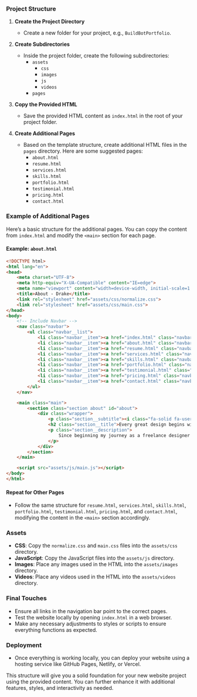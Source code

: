 ### Project Structure

1. **Create the Project Directory**
   - Create a new folder for your project, e.g., `BuildBotPortfolio`.

2. **Create Subdirectories**
   - Inside the project folder, create the following subdirectories:
     - `assets`
       - `css`
       - `images`
       - `js`
       - `videos`
     - `pages`

3. **Copy the Provided HTML**
   - Save the provided HTML content as `index.html` in the root of your project folder.

4. **Create Additional Pages**
   - Based on the template structure, create additional HTML files in the `pages` directory. Here are some suggested pages:
     - `about.html`
     - `resume.html`
     - `services.html`
     - `skills.html`
     - `portfolio.html`
     - `testimonial.html`
     - `pricing.html`
     - `contact.html`

### Example of Additional Pages

Here’s a basic structure for the additional pages. You can copy the content from `index.html` and modify the `<main>` section for each page.

#### Example: `about.html`

```html
<!DOCTYPE html>
<html lang="en">
<head>
    <meta charset="UTF-8">
    <meta http-equiv="X-UA-Compatible" content="IE=edge">
    <meta name="viewport" content="width=device-width, initial-scale=1.0">
    <title>About - Drake</title>
    <link rel="stylesheet" href="assets/css/normalize.css">
    <link rel="stylesheet" href="assets/css/main.css">
</head>
<body>
    <!-- Include Navbar -->
    <nav class="navbar">
        <ul class="navbar__list">
            <li class="navbar__item"><a href="index.html" class="navbar__link">Home</a></li>
            <li class="navbar__item"><a href="about.html" class="navbar__link active">About</a></li>
            <li class="navbar__item"><a href="resume.html" class="navbar__link">Resume</a></li>
            <li class="navbar__item"><a href="services.html" class="navbar__link">Services</a></li>
            <li class="navbar__item"><a href="skills.html" class="navbar__link">Skills</a></li>
            <li class="navbar__item"><a href="portfolio.html" class="navbar__link">Portfolio</a></li>
            <li class="navbar__item"><a href="testimonial.html" class="navbar__link">Testimonial</a></li>
            <li class="navbar__item"><a href="pricing.html" class="navbar__link">Pricing</a></li>
            <li class="navbar__item"><a href="contact.html" class="navbar__link">Contact</a></li>
        </ul>
    </nav>

    <main class="main">
        <section class="section about" id="about">
            <div class="wrapper">
                <p class="section__subtitle"><i class="fa-solid fa-user fa-fw icon"></i> About</p>
                <h2 class="section__title">Every great design begins with an even <span>better story</span></h2>
                <p class="section__description">
                    Since beginning my journey as a freelance designer nearly 8 years ago, I've done remote work for agencies, consulted for startups, and collaborated with talented people to create digital products for both business and consumer use. I'm quietly confident, naturally curious, and perpetually working on improving my chops one design problem at a time.
                </p>
            </div>
        </section>
    </main>

    <script src="assets/js/main.js"></script>
</body>
</html>
```

#### Repeat for Other Pages
- Follow the same structure for `resume.html`, `services.html`, `skills.html`, `portfolio.html`, `testimonial.html`, `pricing.html`, and `contact.html`, modifying the content in the `<main>` section accordingly.

### Assets
- **CSS**: Copy the `normalize.css` and `main.css` files into the `assets/css` directory.
- **JavaScript**: Copy the JavaScript files into the `assets/js` directory.
- **Images**: Place any images used in the HTML into the `assets/images` directory.
- **Videos**: Place any videos used in the HTML into the `assets/videos` directory.

### Final Touches
- Ensure all links in the navigation bar point to the correct pages.
- Test the website locally by opening `index.html` in a web browser.
- Make any necessary adjustments to styles or scripts to ensure everything functions as expected.

### Deployment
- Once everything is working locally, you can deploy your website using a hosting service like GitHub Pages, Netlify, or Vercel.

This structure will give you a solid foundation for your new website project using the provided content. You can further enhance it with additional features, styles, and interactivity as needed.